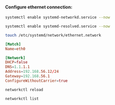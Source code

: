 #### Configure ethernet connection:
```bash
systemctl enable systemd-networkd.service --now
```
```bash
systemctl enable systemd-resolved.service --now
```
```bash
touch /etc/systemd/network/ethernet.network
```
```toml
[Match]
Name=eth0

[Network]
DHCP=false
DNS=1.1.1.1
Address=192.168.56.12/24
Gateway=192.168.56.1
ConfigureWithoutCarrier=true
```
```bash
networkctl reload
```
```bash
networkctl list
```
